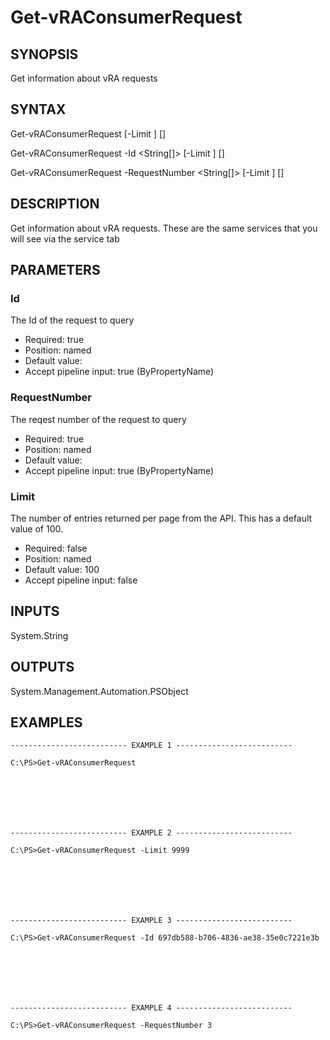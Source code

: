 # Get-vRAConsumerRequest

## SYNOPSIS
    
Get information about vRA requests

## SYNTAX
 Get-vRAConsumerRequest [-Limit <String>] [<CommonParameters>] Get-vRAConsumerRequest -Id <String[]> [-Limit <String>] [<CommonParameters>] Get-vRAConsumerRequest -RequestNumber <String[]> [-Limit <String>] [<CommonParameters>]    

## DESCRIPTION

Get information about vRA requests. These are the same services that you will see via the service tab

## PARAMETERS


### Id

The Id of the request to query

* Required: true
* Position: named
* Default value: 
* Accept pipeline input: true (ByPropertyName)

### RequestNumber

The reqest number of the request to query

* Required: true
* Position: named
* Default value: 
* Accept pipeline input: true (ByPropertyName)

### Limit

The number of entries returned per page from the API. This has a default value of 100.

* Required: false
* Position: named
* Default value: 100
* Accept pipeline input: false

## INPUTS

System.String

## OUTPUTS

System.Management.Automation.PSObject

## EXAMPLES
```
-------------------------- EXAMPLE 1 --------------------------

C:\PS>Get-vRAConsumerRequest







-------------------------- EXAMPLE 2 --------------------------

C:\PS>Get-vRAConsumerRequest -Limit 9999







-------------------------- EXAMPLE 3 --------------------------

C:\PS>Get-vRAConsumerRequest -Id 697db588-b706-4836-ae38-35e0c7221e3b







-------------------------- EXAMPLE 4 --------------------------

C:\PS>Get-vRAConsumerRequest -RequestNumber 3
```


